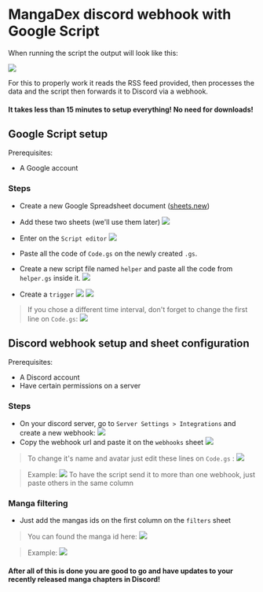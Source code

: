 
# MangaDex discord webhook with Google Script

When running the script the output will look like this:

![](https://i.imgur.com/84w997v.png)

For this to properly work it reads the RSS feed provided, then processes the data and the script then forwards it to Discord via a webhook.

#### It takes less than 15 minutes to setup everything! No need for downloads!

## Google Script setup

Prerequisites:
- A Google account

### Steps

 - Create a new Google Spreadsheet document ([sheets.new](sheets.new))

 - Add these two sheets (we'll use them later)
![](https://imgur.com/0TYIY3k.png)

- Enter on the `Script editor`
![](https://imgur.com/UNCgkM4.png)

- Paste all the code of `Code.gs` on the newly created `.gs`.
- Create a new script file named `helper` and paste all the code from `helper.gs` inside it.
![](https://imgur.com/LlRvZxC.png)

- Create a `trigger`
![](https://imgur.com/ucoVUyA.png)
![](https://imgur.com/xyLxBRb.png)
> If you chose a different time interval, don't forget to change the first line on `Code.gs`:
![](https://imgur.com/Hhs1J6z.png)

## Discord webhook setup and sheet configuration

Prerequisites:
- A Discord account
- Have certain permissions on a server

### Steps

-  On your discord server, go to `Server Settings > Integrations` and create a new webhook:
![](https://imgur.com/InuvbSN.png)
 - Copy the webhook url and paste it on the `webhooks` sheet
 ![](https://imgur.com/YX8feZU.png)
 >To change it's name and avatar just edit these lines on `Code.gs` :
 ![](https://imgur.com/DgzcMU1.png)
 
>Example:
![](https://imgur.com/kZ7N5f5.png)
> To have the script send it to more than one webhook, just paste others in the same column

### Manga filtering
- Just add the mangas ids on the first column on the `filters` sheet
> You can found the manga id here:
![](https://imgur.com/DUDXEVp.png)

>Example:
![](https://imgur.com/OXGx6aq.png)

#### After all of this is done you are good to go and have updates to your recently released manga chapters in Discord!